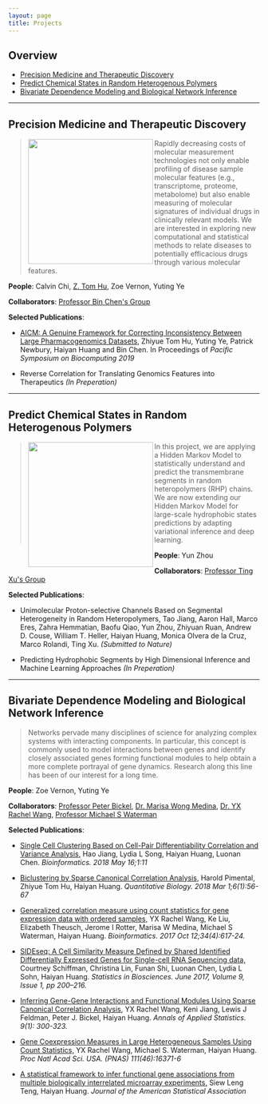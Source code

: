 ```yaml
---
layout: page
title: Projects
---
```


## Overview
- [Precision Medicine and Therapeutic Discovery](#premed)
- [Predict Chemical States in Random Heterogenous Polymers](#chemstate)
- [Bivariate Dependence Modeling and Biological Network Inference](#network)

---

## Precision Medicine and Therapeutic Discovery <a name="premed"></a>
> <img align="left" src="../img/sensitive.gif" width="250"> Rapidly decreasing costs of molecular measurement technologies not only enable profiling of disease sample molecular features (e.g., transcriptome, proteome, metabolome) but also enable measuring of molecular signatures of individual drugs in clinically relevant models. We are interested in exploring new computational and statistical methods to relate diseases to potentially efficacious drugs through various molecular features.

**People**: Calvin Chi, [Z. Tom Hu](http://tomhu.me), Zoe Vernon, Yuting Ye

**Collaborators**: [Professor Bin Chen's Group](http://binchenlab.org)

**Selected Publications**:

+ [AICM: A Genuine Framework for Correcting Inconsistency Between Large Pharmacogenomics Datasets](http://psb.stanford.edu/psb-online/proceedings/psb19/hu.pdf), Zhiyue Tom Hu, Yuting Ye, Patrick Newbury, Haiyan Huang and Bin Chen. In Proceedings of *Pacific Symposium on Biocomputing 2019*

+ Reverse Correlation for Translating Genomics Features into Therapeutics *(In Preperation)*

---

## Predict Chemical States in Random Heterogenous Polymers <a name="chemstate"></a>
> <img align="left" src="../img/HMM.png" width="250"> In this project, we are applying a Hidden Markov Model to statistically understand and predict the transmembrane segments in random heteropolymers (RHP) chains. We are now extending our Hidden Markov Model for large-scale hydrophobic states predictions by adapting variational inference and deep learning.

**People**: Yun Zhou

**Collaborators**: [Professor Ting Xu's Group](https://xugroup.berkeley.edu)

**Selected Publications**:

+ Unimolecular Proton-selective Channels Based on Segmental Heterogeneity in Random Heteropolymers, Tao Jiang, Aaron Hall, Marco Eres, Zahra Hemmatian, Baofu Qiao, Yun Zhou, Zhiyuan Ruan, Andrew D. Couse, William T. Heller, Haiyan Huang, Monica Olvera de la Cruz, Marco Rolandi, Ting Xu. *(Submitted to Nature)*

+ Predicting Hydrophobic Segments by High Dimensional Inference and Machine Learning Approaches *(In Preperation)*

---

## Bivariate Dependence Modeling and Biological Network Inference <a name="network"></a>
> Networks pervade many disciplines of science for analyzing complex systems with interacting components. In particular, this concept is commonly used to model interactions between genes and identify closely associated genes forming functional modules to help obtain a more complete portrayal of gene dynamics. Research along this line has been of our interest for a long time.

**People**: Zoe Vernon, Yuting Ye

**Collaborators**: [Professor Peter Bickel](https://www.stat.berkeley.edu/users/bickel/), [Dr. Marisa Wong Medina](http://www.chori.org/Principal_Investigators/Medina_Marisa/medina_overview.html), [Dr. YX Rachel Wang](https://www.maths.usyd.edu.au/ut/people?sms=y&who=RYX_Wang), [Professor Michael S Waterman](https://dornsife.usc.edu/labs/msw)

**Selected Publications**:

+ [Single Cell Clustering Based on Cell-Pair Differentiability Correlation and Variance Analysis,](https://www.ncbi.nlm.nih.gov/pubmed/29771290) Hao Jiang, Lydia L Song, Haiyan Huang, Luonan Chen. *Bioinformatics. 2018 May 16;1:11*

+ [Biclustering by Sparse Canonical Correlation Analysis,](https://link.springer.com/article/10.1007/s40484-017-0127-0) Harold Pimental, Zhiyue Tom Hu, Haiyan Huang. *Quantitative Biology. 2018 Mar 1;6(1):56-67*

+ [Generalized correlation measure using count statistics for gene expression data with ordered samples,](https://www.ncbi.nlm.nih.gov/pubmed/29040382) YX Rachel Wang, Ke Liu, Elizabeth Theusch, Jerome I Rotter, Marisa W Medina, Michael S Waterman, Haiyan Huang. *Bioinformatics. 2017 Oct 12;34(4):617-24.*

+ [SIDEseq: A Cell Similarity Measure Defined by Shared Identified Differentially Expressed Genes for Single-cell RNA Sequencing data,](https://www.researchgate.net/publication/317646092_SIDEseq_A_Cell_Similarity_Measure_Defined_by_Shared_Identified_Differentially_Expressed_Genes_for_Single-Cell_RNA_sequencing_Data) Courtney Schiffman, Christina Lin, Funan Shi, Luonan Chen, Lydia L Sohn, Haiyan Huang. *Statistics in Biosciences. June 2017, Volume 9, Issue 1, pp 200–216.*

+ [Inferring Gene-Gene Interactions and Functional Modules Using Sparse Canonical Correlation Analysis,](https://arxiv.org/pdf/1401.6504.pdf) YX Rachel Wang, Keni Jiang, Lewis J Feldman, Peter J. Bickel, Haiyan Huang. *Annals of Applied Statistics. 9(1): 300-323.*

+ [Gene Coexpression Measures in Large Heterogeneous Samples Using Count Statistics,](https://pdfs.semanticscholar.org/5c2e/528a5b9b84f91663a7590782097c29c5ae83.pdf) YX Rachel Wang, Michael S. Waterman, Haiyan Huang. *Proc Natl Acad Sci. USA. (PNAS) 111(46):16371-6*

+ [A statistical framework to infer functional gene associations from multiple biologically interrelated microarray experiments,](https://www.tandfonline.com/doi/abs/10.1198/jasa.2009.0037) Siew Leng Teng, Haiyan Huang. *Journal of the American Statistical Association*
